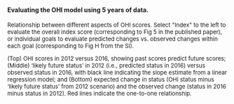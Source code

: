 #### Evaluating the OHI model using 5 years of data. 

<font size = 2>
Relationship between different aspects of OHI scores. Select "Index" to the left to evaluate the overall index score (corresponding to Fig 5 in the published paper), or individual goals to evaluate predicted changes vs. observed changes within each goal (corresponding to Fig H from the SI).

(Top) OHI scores in 2012 versus 2016, showing past scores predict future scores; (Middle) ‘likely future status’ in 2012 (i.e., predicted status in 2016) versus observed status in 2016, with black line indicating the slope estimate from a linear regression model; and (Bottom) expected change in status (OHI status minus ‘likely future status’ from 2012 scenario) and the observed change (status in 2016 minus status in 2012). Red lines indicate the one-to-one relationship.

</font>
